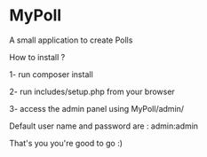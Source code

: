 # MyPoll
A small application to create Polls

How to install ?

1- run composer install

2- run includes/setup.php from your browser

3- access the admin panel using MyPoll/admin/

Default user name and password are : admin:admin

That's you you're good to go :)